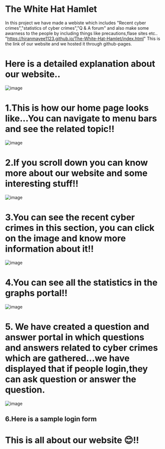 # The White Hat Hamlet
In this project we have made a webiste which includes "Recent cyber crimes","statistics of cyber crimes","Q & A forum" and also make some awarness to the people by including things like precautions,flase sites etc..
"https://hiranmayee1123.github.io/The-White-Hat-Hamlet/index.html" This is the link of our website and we hosted it through github-pages.
# Here is a detailed explanation about our website..

![image](https://user-images.githubusercontent.com/62197337/112629101-dd3e1900-8e59-11eb-9e3f-b0b8d2960bc3.png)

# 1.This is how our home page looks like...You can navigate to menu bars and see the related topic!!

![image](https://user-images.githubusercontent.com/62197337/112629306-25f5d200-8e5a-11eb-8782-28e867eba3af.png)

# 2.If you scroll down you can know more about our website and some interesting stuff!!

![image](https://user-images.githubusercontent.com/62197337/112629723-ac121880-8e5a-11eb-89ef-f28a305ba787.png)

# 3.You can see the recent cyber crimes in this section, you can click on the image and know more information about it!!

![image](https://user-images.githubusercontent.com/62197337/112630038-1460fa00-8e5b-11eb-84ec-6939c99b70c3.png)

# 4.You can see all the statistics in the graphs portal!!

![image](https://user-images.githubusercontent.com/62197337/112630180-3fe3e480-8e5b-11eb-8510-12a8812a3e02.png) 

# 5. We have created a question and answer portal in which questions and answers related to cyber crimes which are gathered...we have displayed that if people login,they can ask question or answer the question.

![image](https://user-images.githubusercontent.com/62197337/112630684-f2b44280-8e5b-11eb-8205-c5404039e426.png)
## 6.Here is a sample login form

# This is all about our website 😊!!


